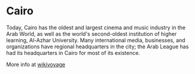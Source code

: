 # Cairo

Today, Cairo has the oldest and largest cinema and music industry in the Arab World, as well as the world's second-oldest institution of higher learning, Al-Azhar University. Many international 
media, businesses, and organizations have regional headquarters in the city; the Arab League has had its headquarters in Cairo for most of its existence.

More info at [wikivoyage](https://en.wikivoyage.org/wiki/Cairo)
